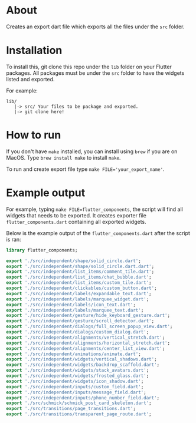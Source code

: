 # About

Creates an export dart file which exports all
the files under the `src` folder.

# Installation

To install this, git clone this repo under the `lib`
folder on your Flutter packages. All packages must be
under the `src` folder to have the widgets listed and exported.

For example:

```
lib/
   |-> src/ Your files to be package and exported.
   |-> git clone here!
```

# How to run

If you don't have `make` installed, you can
install using `brew` if you are on MacOS.
Type `brew install make` to install `make`.

To run and create export file type `make FILE='your_export_name'`.

# Example output

For example, typing `make FILE=flutter_components`,
the script will find all widgets that needs to be exported.
It creates exporter file `flutter_components.dart` containing 
all exported widgets. 

Below is the example output of the `flutter_components.dart`
after the script is ran:

```dart
library flutter_components;

export './src/independent/shape/solid_circle.dart';
export './src/independent/shape/solid_circle.dart.dart';
export './src/independent/list_items/comment_tile.dart';
export './src/independent/list_items/chat_bubble.dart';
export './src/independent/list_items/custom_tile.dart';
export './src/independent/clickables/custom_button.dart';
export './src/independent/labels/expandable_text.dart';
export './src/independent/labels/marquee_widget.dart';
export './src/independent/labels/icon_text.dart';
export './src/independent/labels/marquee_text.dart';
export './src/independent/gesture/hide_keyboard_gesture.dart';
export './src/independent/gesture/scroll_detector.dart';
export './src/independent/dialogs/full_screen_popup_view.dart';
export './src/independent/dialogs/custom_dialog.dart';
export './src/independent/alignments/vertical_stretch.dart';
export './src/independent/alignments/horizontal_stretch.dart';
export './src/independent/alignments/center_list_view.dart';
export './src/independent/animations/animate.dart';
export './src/independent/widgets/vertical_shadows.dart';
export './src/independent/widgets/backdrop_scaffold.dart';
export './src/independent/widgets/stack_avatars.dart';
export './src/independent/widgets/frosted_glass.dart';
export './src/independent/widgets/icon_shadow.dart';
export './src/independent/inputs/custom_field.dart';
export './src/independent/inputs/message_field.dart';
export './src/independent/inputs/phone_number_field.dart';
export './src/schmick/schmick_post_card_skeleton.dart';
export './src/transitions/page_transitions.dart';
export './src/transitions/transparent_page_route.dart';
```
